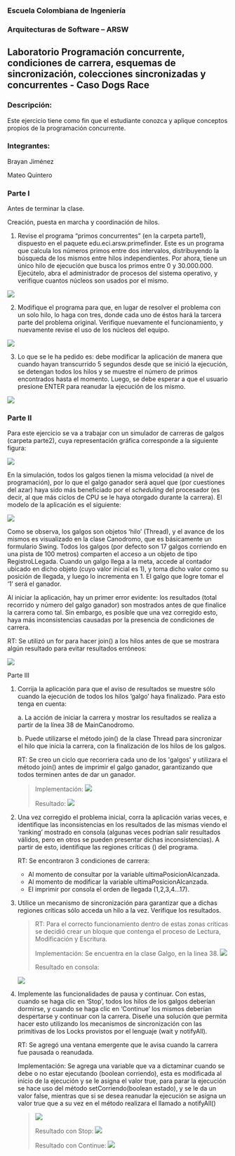 
### Escuela Colombiana de Ingeniería

### Arquitecturas de Software – ARSW
## Laboratorio Programación concurrente, condiciones de carrera, esquemas de sincronización, colecciones sincronizadas y concurrentes - Caso Dogs Race

### Descripción:
Este ejercicio tiene como fin que el estudiante conozca y aplique conceptos propios de la programación concurrente.
### Integrantes:

Brayan Jiménez

Mateo Quintero

### Parte I 
Antes de terminar la clase.

Creación, puesta en marcha y coordinación de hilos.

1. Revise el programa “primos concurrentes” (en la carpeta parte1), dispuesto en el paquete edu.eci.arsw.primefinder. 
   Este es un programa que calcula los números primos entre dos intervalos, distribuyendo la búsqueda de los mismos 
   entre hilos independientes. Por ahora, tiene un único hilo de ejecución que busca los primos entre 0 y 30.000.000. 
   Ejecútelo, abra el administrador de procesos del sistema operativo, y verifique cuantos núcleos son usados por el mismo.
   
![](img/img_1.png)

2. Modifique el programa para que, en lugar de resolver el problema con un solo hilo, lo haga con tres, donde cada uno de éstos hará la tarcera parte del problema original. Verifique nuevamente el funcionamiento, y nuevamente revise el uso de los núcleos del equipo.

![](img/img_2.png)

3. Lo que se le ha pedido es: debe modificar la aplicación de manera que cuando hayan transcurrido 5 segundos desde que se inició la ejecución, se detengan todos los hilos y se muestre el número de primos encontrados hasta el momento. Luego, se debe esperar a que el usuario presione ENTER para reanudar la ejecución de los mismo.

![](img/img_3.png)

### Parte II 


Para este ejercicio se va a trabajar con un simulador de carreras de galgos (carpeta parte2), cuya representación gráfica corresponde a la siguiente figura:

![](./img/media/image1.png)

En la simulación, todos los galgos tienen la misma velocidad (a nivel de programación), por lo que el galgo ganador será aquel que (por cuestiones del azar) haya sido más beneficiado por el *scheduling* del
procesador (es decir, al que más ciclos de CPU se le haya otorgado durante la carrera). El modelo de la aplicación es el siguiente:

![](./img/media/image2.png)

Como se observa, los galgos son objetos ‘hilo’ (Thread), y el avance de los mismos es visualizado en la clase Canodromo, que es básicamente un formulario Swing. Todos los galgos (por defecto son 17 galgos corriendo en una pista de 100 metros) comparten el acceso a un objeto de tipo
RegistroLLegada. Cuando un galgo llega a la meta, accede al contador ubicado en dicho objeto (cuyo valor inicial es 1), y toma dicho valor como su posición de llegada, y luego lo incrementa en 1. El galgo que
logre tomar el ‘1’ será el ganador.

Al iniciar la aplicación, hay un primer error evidente: los resultados (total recorrido y número del galgo ganador) son mostrados antes de que finalice la carrera como tal. Sin embargo, es posible que una vez corregido esto, haya más inconsistencias causadas por la presencia de condiciones de carrera.

RT: Se utilizó un for para hacer join() a los hilos antes de que se mostrara algún resultado 
para evitar resultados erróneos:

![](./img/img_4.png)

Parte III

1.  Corrija la aplicación para que el aviso de resultados se muestre
    sólo cuando la ejecución de todos los hilos ‘galgo’ haya finalizado.
    Para esto tenga en cuenta:

    a.  La acción de iniciar la carrera y mostrar los resultados se realiza a partir de la línea 38 de MainCanodromo.

    b.  Puede utilizarse el método join() de la clase Thread para sincronizar el hilo que inicia la carrera, con la finalización de los hilos de los galgos.

    RT: Se creo un ciclo que recorriera cada uno de los 'galgos' y utilizara el método join() antes de
    imprimir el galgo ganador, garantizando que todos terminen antes de dar un ganador.
    > 
    > Implementación:
      ![](./img/img_5.png)
    > 
    > Resultado:
      ![](./img/img_6.png)
    
    
2.  Una vez corregido el problema inicial, corra la aplicación varias
    veces, e identifique las inconsistencias en los resultados de las
    mismas viendo el ‘ranking’ mostrado en consola (algunas veces
    podrían salir resultados válidos, pero en otros se pueden presentar
    dichas inconsistencias). A partir de esto, identifique las regiones
    críticas () del programa.
    
    RT: Se encontraron 3 condiciones de carrera:
    * Al momento de consultar por la variable ultimaPosicionAlcanzada.
    * Al momento de modificar la variable ultimaPosicionAlcanzada.
    * El imprimir por consola el orden de llegada (1,2,3,4...17).

3.  Utilice un mecanismo de sincronización para garantizar que a dichas
    regiones críticas sólo acceda un hilo a la vez. Verifique los
    resultados.
    
    > RT: Para el correcto funcionamiento dentro de estas zonas críticas
      se decidió crear un bloque que contenga el proceso de Lectura, Modificación y Escritura.
    >
    > Implementación: Se encuentra en la clase Galgo, en la linea 38.
    ![](./img/img_7.png)
    >
    > Resultado en consola:
    > 
    ![](./img/img_8.png)

4.  Implemente las funcionalidades de pausa y continuar. Con estas,
    cuando se haga clic en ‘Stop’, todos los hilos de los galgos
    deberían dormirse, y cuando se haga clic en ‘Continue’ los mismos
    deberían despertarse y continuar con la carrera. Diseñe una solución que permita hacer esto utilizando los mecanismos 
    de sincronización con las primitivas de los Locks provistos por el lenguaje (wait y notifyAll).
    
    RT: Se agregó una ventana emergente que le avisa cuando la carrera fue pausada o reanudada.

    Implementación: Se agrega una variable que va a dictaminar cuando se debe o no estar ejecutando (boolean corriendo), 
    esta es modificada al inicio de la ejecución y se le asigna el valor true, para parar la ejecución se hace uso del 
    método setCorriendo(boolean estado), y se le da un valor false, mientras que si se desea reanudar la ejecución se 
    asigna un valor true que a su vez en el método realizara el llamado a notifyAll()
    >
    > ![](./img/img_9.png)
    > 
    > Resultado con Stop:
      ![](./img/img_10.png)
    > 
    > Resultado con Continue:
      ![](./img/img_11.png)
